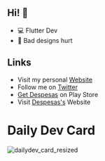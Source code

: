 ## Hi! 👋

- 💻 Flutter Dev
- 🤕 Bad designs hurt

## Links
- Visit my personal [Website](https://juliotati.com/)
- Follow me on [Twitter](https://twitter.com/_juliotati)
- [Get Despesas](https://play.google.com/store/apps/details?id=com.mocedesenhos.despesas) on Play Store
- Visit [Despesas's](https://despesas.juliotati.com/) Website

# Daily Dev Card
![dailydev_card_resized](https://user-images.githubusercontent.com/59662912/128543327-1efffa6f-c208-45e6-90e6-8f9effd13461.png)


